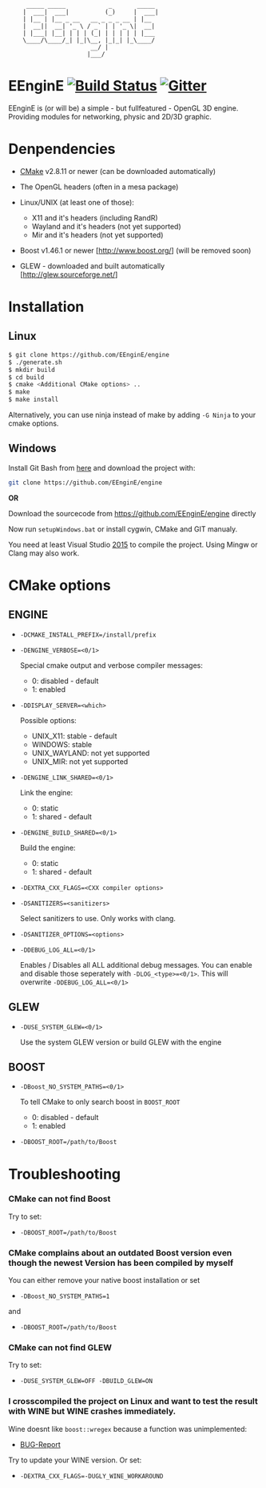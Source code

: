 ```
     _____ _____            _       _____
    |  ___|  ___|          (_)     |  ___|
    | |__ | |__ _ __   __ _ _ _ __ | |__
    |  __||  __| '_ \ / _` | | '_ \|  __|
    | |___| |__| | | | (_| | | | | | |___
    \____/\____/_| |_|\__, |_|_| |_\____/
                       __/ |
                      |___/
```

# EEnginE [![Build Status](<https://travis-ci.org/EEnginE/engine.svg?branch=master>)](<https://travis-ci.org/EEnginE/engine>) [![Gitter](https://badges.gitter.im/Join%20Chat.svg)](https://gitter.im/EEnginE/engine?utm_source=badge&utm_medium=badge&utm_campaign=pr-badge&utm_content=badge)

EEnginE is (or will be) a simple - but fullfeatured - OpenGL 3D engine.
Providing modules for networking, physic and 2D/3D graphic.

# Denpendencies

-   [CMake](http://www.cmake.org/) v2.8.11 or newer (can be downloaded automatically)
-   The OpenGL headers (often in a mesa package)
-   Linux/UNIX (at least one of those):
    -   X11 and it's headers (including RandR)
    -   Wayland and it's headers (not yet supported)
    -   Mir and it's headers (not yet supported)
-   Boost v1.46.1 or newer [<http://www.boost.org/>] (will be removed soon)

-   GLEW - downloaded and built automatically [<http://glew.sourceforge.net/>]

# Installation

## Linux

```sh
$ git clone https://github.com/EEnginE/engine
$ ./generate.sh
$ mkdir build
$ cd build
$ cmake <Additional CMake options> ..
$ make
$ make install
```

Alternatively, you can use ninja instead of make by adding `-G Ninja` to your cmake options.

## Windows

Install Git Bash from [here](http://git-scm.com/) and download the project with:

```sh
git clone https://github.com/EEnginE/engine
```

**OR**

Download the sourcecode from https://github.com/EEnginE/engine directly

Now run `setupWindows.bat` or install cygwin, CMake and GIT manualy.

You need at least Visual Studio [2015](https://www.visualstudio.com/en-us/downloads/visual-studio-2015-downloads-vs.aspx) to compile the project.
Using Mingw or Clang may also work.

# CMake options

## ENGINE

-   `-DCMAKE_INSTALL_PREFIX=/install/prefix`

-   `-DENGINE_VERBOSE=<0/1>`

    Special cmake output and verbose compiler messages:
      - 0: disabled - default
      - 1: enabled

-   `-DDISPLAY_SERVER=<which>`

    Possible options:
      - UNIX_X11: stable - default
      - WINDOWS: stable
      - UNIX_WAYLAND: not yet supported
      - UNIX_MIR: not yet supported


-   `-DENGINE_LINK_SHARED=<0/1>`

    Link the engine:
      - 0: static
      - 1: shared - default


-   `-DENGINE_BUILD_SHARED=<0/1>`

    Build the engine:
      - 0: static
      - 1: shared - default


-   `-DEXTRA_CXX_FLAGS=<CXX compiler options>`

-   `-DSANITIZERS=<sanitizers>`

    Select sanitizers to use. Only works with clang.

-   `-DSANITIZER_OPTIONS=<options>`


-   `-DDEBUG_LOG_ALL=<0/1>`

    Enables / Disables all ALL additional debug messages. You can
    enable and disable those seperately with `-DLOG_<type>=<0/1>`.
    This will overwrite `-DDEBUG_LOG_ALL=<0/1>`

## GLEW

-   `-DUSE_SYSTEM_GLEW=<0/1>`

    Use the system GLEW version or build GLEW with the engine

## BOOST

-   `-DBoost_NO_SYSTEM_PATHS=<0/1>`

    To tell CMake to only search boost in `BOOST_ROOT`
      - 0: disabled - default
      - 1: enabled


-   `-DBOOST_ROOT=/path/to/Boost`

# Troubleshooting

### CMake can not find Boost

Try to set:
-   `-DBOOST_ROOT=/path/to/Boost`

### CMake complains about an outdated Boost version even though the newest Version has been compiled by myself

You can either remove your native boost installation or set
-    `-DBoost_NO_SYSTEM_PATHS=1`

and

-    `-DBOOST_ROOT=/path/to/Boost`

### CMake can not find GLEW

Try to set:
-    `-DUSE_SYSTEM_GLEW=OFF -DBUILD_GLEW=ON`

### I crosscompiled the project on Linux and want to test the result with WINE but WINE crashes immediately.

Wine doesnt like `boost::wregex` because a function was unimplemented:

-    [BUG-Report](http://bugs.winehq.org/show_bug.cgi?id=36617)

Try to update your WINE version.
Or set:

-    `-DEXTRA_CXX_FLAGS=-DUGLY_WINE_WORKAROUND`
